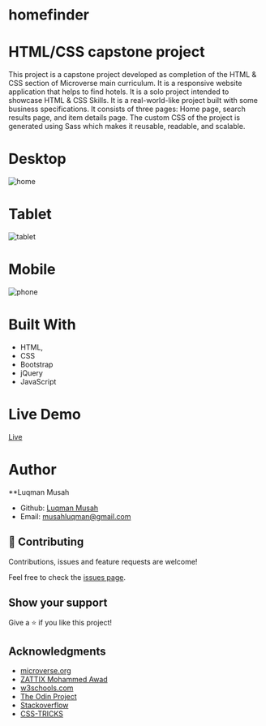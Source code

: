 # homefinder

# HTML/CSS capstone project

This project is a capstone project developed as completion of the HTML & CSS section of Microverse main curriculum. It is a responsive website application that helps to find hotels. It is a solo project intended to showcase HTML & CSS Skills. It is a real-world-like project built with some business specifications. It consists of three pages: Home page, search results page, and item details page. The custom CSS of the project is generated using Sass which makes it reusable, readable, and scalable.

# Desktop
![home](https://user-images.githubusercontent.com/22328716/107388773-1448ad00-6aee-11eb-9b14-fdde607e4872.png)

# Tablet 
![tablet](https://user-images.githubusercontent.com/22328716/107388895-33473f00-6aee-11eb-8dae-f3a0ad891e3f.png)

# Mobile

![phone](https://user-images.githubusercontent.com/22328716/107389033-5540c180-6aee-11eb-8d8c-fea6dcfeb01c.png)

# Built With

- HTML,
- CSS
- Bootstrap
- jQuery
- JavaScript


# Live Demo
[Live](https://luqmanmusah.github.io/homefinder/)

# Author
**Luqman Musah

- Github: [Luqman Musah](https://github.com/luqmanmusah)
- Email: musahluqman@gmail.com


## 🤝 Contributing


Contributions, issues and feature requests are welcome!

Feel free to check the <a href="https://github.com/tta2yta/thenextweek/issues" target="_blank">issues page</a>.

## Show your support

Give a ⭐️ if you like this project!

## Acknowledgments

- <a href="https://www.microverse.org/" target="_blank">microverse.org</a>
- <a href="https://www.behance.net/gallery/24796463/ZATTIX" target="_blank">ZATTIX Mohammed Awad</a>
- <a href="https://www.w3schools.com/" target="_blank">w3schools.com</a>
- <a href="https://www.theodinproject.com/" target="_blank">The Odin Project</a>
- <a href="https://www.stackoverflow.com/" target="_blank">Stackoverflow</a>
- <a href="https://css-tricks.com/" target="_blank">CSS-TRICKS</a>
